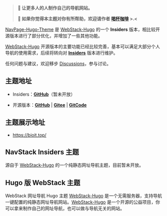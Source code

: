 > **📢 让更多人的人制作自己的导航网站。**
> <br/>
> 
> **🌹  如果你觉得本主题对你有所帮助，欢迎请作者 [喝杯咖啡](https://kg.weiyan.cc/0000/img/donate.webp) >.<**

[NavPage-Hugo-Theme](https://github.com/NavPage/NavPage-Hugo-Theme) 是 [WebStack-Hugo](https://github.com/shenweiyan/WebStack-Hugo) 的一个 **Insiders** 版本，相比较开源版本进行了部分优化，并增加了一些其他功能。

[WebStack-Hugo](https://github.com/shenweiyan/WebStack-Hugo) 开源版本的主要功能已经比较完善，基本可以满足大部分个人导航的使用需求，后续将转向对 [**Insiders**](https://github.com/NavPage/NavPage-Hugo-Theme) 版本进行维护。

任何问题与建议，欢迎移步 [Discussions](https://github.com/orgs/NavPage/discussions)，参与讨论。


## 主题地址

- Insiders：[**GitHub**](https://github.com/NavPage/NavPage-Hugo-Theme)（暂未开放）

- 开源版本：[**GitHub**](https://github.com/shenweiyan/WebStack-Hugo) | [**Gitee**](https://gitee.com/shenweiyan/WebStack-Hugo) | [**GitCode**](https://gitcode.com/shenweiyan/WebStack-Hugo)

## 主题展示地址

- https://bioit.top/

## NavStack Insiders 主题

源自于 [WebStack-Hugo](https://github.com/shenweiyan/webstack-hugo) 的一个纯静态网址导航主题，目前暂未开放。

## Hugo 版 WebStack 主题

WebStack 网址导航 Hugo 主题 [WebStack-Hugo](https://github.com/shenweiyan/webstack-hugo) 是一个无需服务器，支持导航一键配置的纯静态网址导航网站。[WebStack-Hugo](https://github.com/shenweiyan/webstack-hugo) 是一个开源的公益项目，你可以拿来制作自己的网址导航，也可以做与导航无关的网站。

